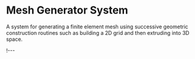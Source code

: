# Mesh Generator System

A system for generating a finite element mesh using successive geometric construction routines
such as building a 2D grid and then extruding into 3D space.

!---
